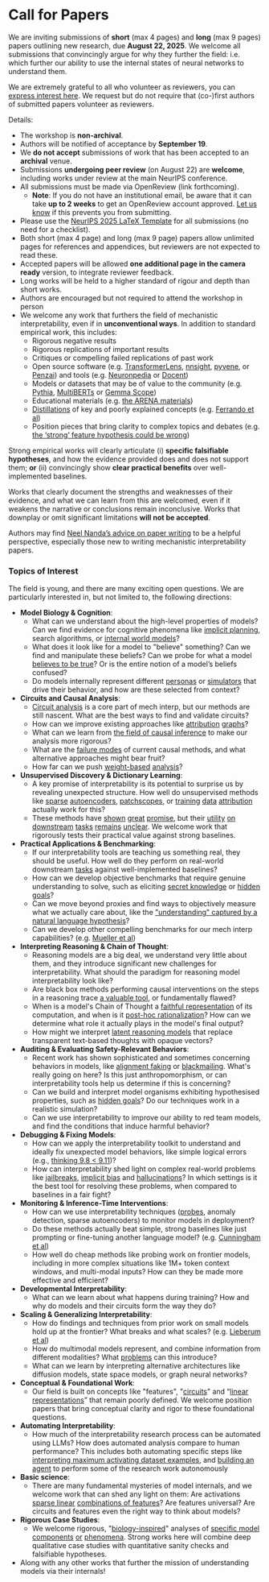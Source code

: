 # Call for Papers
We are inviting submissions of **short** (max 4 pages) and **long** (max 9 pages) papers outlining new research, due **August 22, 2025**. We welcome all submissions that convincingly argue for why they further the field: i.e. which further our ability to use the internal states of neural networks to understand them. 

We are extremely grateful to all who volunteer as reviewers, you can [express interest here](https://www.google.com/url?q=https://docs.google.com/forms/d/e/1FAIpQLSdiw1SJllzoTz_nqzDTzTOGb9DV3W_truQyh-WvYj_QGIi7Mg/viewform?usp%3Ddialog&sa=D&source=editors&ust=1753394855356748&usg=AOvVaw0sk_nmFuxFW0Gdr7zxVs4Z). We request but do not require that (co-)first authors of submitted papers volunteer as reviewers. 

Details: 
* The workshop is **non-archival**.
* Authors will be notified of acceptance by **September 19**.
* We **do not accept** submissions of work that has been accepted to an **archival** venue.
* Submissions **undergoing peer review** (on August 22) are **welcome**, including works under review at the main NeurIPS conference.
* All submissions must be made via OpenReview (link forthcoming).
  * **Note**: If you do not have an institutional email, be aware that it can take **up to 2 weeks** to get an OpenReview account approved. [Let us know](mailto:neurips2025@mechinterpworkshop.com) if this prevents you from submitting.
* Please use the [NeurIPS 2025 LaTeX Template](https://www.google.com/url?q=https://media.neurips.cc/Conferences/NeurIPS2025/Styles.zip&sa=D&source=editors&ust=1753394855359303&usg=AOvVaw09Tfpc_wotYkHGXymFR70j) for all submissions (no need for a checklist).
* Both short (max 4 page) and long (max 9 page) papers allow unlimited pages for references and appendices, but reviewers are not expected to read these.
* Accepted papers will be allowed **one additional page in the camera ready** version, to integrate reviewer feedback.
* Long works will be held to a higher standard of rigour and depth than short works.
* Authors are encouraged but not required to attend the workshop in person
* We welcome any work that furthers the field of mechanistic interpretability, even if in **unconventional ways**. In addition to standard empirical work, this includes:
  * Rigorous negative results
  * Rigorous replications of important results
  * Critiques or compelling failed replications of past work
  * Open source software (e.g. [TransformerLens](https://www.google.com/url?q=https://github.com/neelnanda-io/TransformerLens&sa=D&source=editors&ust=1753394855361319&usg=AOvVaw1F9DW8O9XdQqtUN9STF7yx), [nnsight](https://www.google.com/url?q=https://github.com/ndif-team/nnsight&sa=D&source=editors&ust=1753394855361464&usg=AOvVaw0gOquOk37bsIRnF8XnL8aE), [pyvene](https://www.google.com/url?q=https://github.com/stanfordnlp/pyvene/tree/main/pyvene/models/mlp&sa=D&source=editors&ust=1753394855361611&usg=AOvVaw0TjzGasqv40p9d7hErZu-i), or [Penzai](https://www.google.com/url?q=https://github.com/google-deepmind/penzai&sa=D&source=editors&ust=1753394855361752&usg=AOvVaw1nS9u0Qp2r_rhxvDE_SZqB)) and tools (e.g. [Neuronpedia](https://www.google.com/url?q=http://neuronpedia.org&sa=D&source=editors&ust=1753394855361898&usg=AOvVaw02NIyjvVa1iVOwAf4V7Omn) or [Docent](https://www.google.com/url?q=https://transluce.org/introducing-docent&sa=D&source=editors&ust=1753394855362058&usg=AOvVaw1n6pirKD52ERP6bqGadfzY))
  * Models or datasets that may be of value to the community (e.g. [Pythia](https://www.google.com/url?q=https://arxiv.org/abs/2304.01373&sa=D&source=editors&ust=1753394855362359&usg=AOvVaw2jIYhItcVqeSitWicACULM), [MultiBERTs](https://www.google.com/url?q=https://arxiv.org/abs/2106.16163&sa=D&source=editors&ust=1753394855362489&usg=AOvVaw2dgA46G3jYCigUKyIZhe6b) or [Gemma Scope](https://www.google.com/url?q=https://arxiv.org/abs/2408.05147&sa=D&source=editors&ust=1753394855362618&usg=AOvVaw2tsujd3cpx9mXmXrx0FSek))
  * Educational materials (e.g. [the ARENA materials](https://www.google.com/url?q=https://arena3-chapter1-transformer-interp.streamlit.app/&sa=D&source=editors&ust=1753394855362902&usg=AOvVaw3bG5MvPHu8CH6pNiyGdcB6))
  * [Distillations](https://www.google.com/url?q=https://distill.pub/2017/research-debt/&sa=D&source=editors&ust=1753394855363094&usg=AOvVaw1rM4iir9yljKDD47lRCMcp) of key and poorly explained concepts (e.g. [Ferrando et al](https://www.google.com/url?q=https://arxiv.org/abs/2405.00208&sa=D&source=editors&ust=1753394855363310&usg=AOvVaw0YnIT7gZXJH-lmBcox1zcb))
  * Position pieces that bring clarity to complex topics and debates (e.g. [the ‘strong’ feature hypothesis could be wrong](https://www.google.com/url?q=https://www.alignmentforum.org/posts/tojtPCCRpKLSHBdpn/the-strong-feature-hypothesis-could-be-wrong&sa=D&source=editors&ust=1753394855363727&usg=AOvVaw391kHr6i0-WdXU3-fw-iF4))

Strong empirical works will clearly articulate (i) **specific falsifiable hypotheses**, and how the evidence provided does and does not support them; **or** (ii) convincingly show **clear practical benefits** over well-implemented baselines. 

Works that clearly document the strengths and weaknesses of their evidence, and what we can learn from this are welcomed, even if it weakens the narrative or conclusions remain inconclusive. Works that downplay or omit significant limitations **will not be accepted**. 

Authors may find [Neel Nanda’s advice on paper writing](https://www.google.com/url?q=https://www.alignmentforum.org/posts/eJGptPbbFPZGLpjsp/highly-opinionated-advice-on-how-to-write-ml-papers&sa=D&source=editors&ust=1753394855365305&usg=AOvVaw2P0h5Ah4bX_VGZFBtCShI4) to be a helpful perspective, especially those new to writing mechanistic interpretability papers. 
### Topics of Interest
The field is young, and there are many exciting open questions. We are particularly interested in, but not limited to, the following directions: 
* **Model Biology & Cognition**:
  * What can we understand about the high-level properties of models? Can we find evidence for cognitive phenomena like [implicit planning](https://www.google.com/url?q=https://transformer-circuits.pub/2025/attribution-graphs/biology.html%23dives-poems&sa=D&source=editors&ust=1753394855366458&usg=AOvVaw0lt5Px5xLiZECFCv_UHIVm), search algorithms, or [internal world models](https://www.google.com/url?q=https://arxiv.org/abs/2210.13382&sa=D&source=editors&ust=1753394855366658&usg=AOvVaw0iLnqs4iqF3gMn_DnChEfR)?
  * What does it look like for a model to "believe" something? Can we find and manipulate these beliefs? Can we probe for what a model [believes to be true](https://www.google.com/url?q=https://arxiv.org/abs/2310.06824&sa=D&source=editors&ust=1753394855367079&usg=AOvVaw1HBQxx_xJU7N3B0YrQzy-5)? Or is the entire notion of a model’s beliefs confused?
  * Do models internally represent different [personas](https://www.google.com/url?q=https://arxiv.org/abs/2406.12094&sa=D&source=editors&ust=1753394855367447&usg=AOvVaw1PKfykK2SzhUek3SInkE8u) or [simulators](https://www.google.com/url?q=https://www.nature.com/articles/s41586-023-06647-8&sa=D&source=editors&ust=1753394855367589&usg=AOvVaw336mkP71q2re8nxsxBvp_o) that drive their behavior, and how are these selected from context?
* **Circuits and Causal Analysis**:
  * [Circuit analysis](https://www.google.com/url?q=https://distill.pub/2020/circuits/zoom-in/&sa=D&source=editors&ust=1753394855368066&usg=AOvVaw32kiXOzCKeamSPjppV4VmO) is a core part of mech interp, but our methods are still nascent. What are the best ways to find and validate circuits?
  * How can we improve existing approaches like [attribution](https://www.google.com/url?q=https://arxiv.org/abs/2406.11944&sa=D&source=editors&ust=1753394855368561&usg=AOvVaw3v1OVIekciIADD8NAF_i-l) [graphs](https://www.google.com/url?q=https://transformer-circuits.pub/2025/attribution-graphs/methods.html&sa=D&source=editors&ust=1753394855368700&usg=AOvVaw18XEtOWBzG04TrUn3Lp1bw)?
  * What can we learn from [the field of causal inference](https://www.google.com/url?q=https://arxiv.org/abs/2407.04690&sa=D&source=editors&ust=1753394855368979&usg=AOvVaw3hYSxoDASQ_tV7lKBGjlyN) to make our analysis more rigorous?
  * What are the [failure modes](https://www.google.com/url?q=https://arxiv.org/abs/2307.15771&sa=D&source=editors&ust=1753394855369264&usg=AOvVaw1_GxdIciR-Ev0zDaRqopGC) of current causal methods, and what alternative approaches might bear fruit?
  * How far can we push [weight-based](https://www.google.com/url?q=https://arxiv.org/abs/2301.05217&sa=D&source=editors&ust=1753394855369672&usg=AOvVaw0tliKhY41BsfQ28uNupgr1) [analysis](https://www.google.com/url?q=https://arxiv.org/abs/2410.08417&sa=D&source=editors&ust=1753394855369812&usg=AOvVaw0JbgUcnygoncSI5GeLBKS5)?
* **Unsupervised Discovery & Dictionary Learning**:
  * A key promise of interpretability is its potential to surprise us by revealing unexpected structure. How well do unsupervised methods like [sparse](https://www.google.com/url?q=https://arxiv.org/abs/2103.15949&sa=D&source=editors&ust=1753394855370405&usg=AOvVaw1uJ2xsp2FMV9tD6QpnvunP) [autoencoders](https://www.google.com/url?q=https://transformer-circuits.pub/2023/monosemantic-features&sa=D&source=editors&ust=1753394855370559&usg=AOvVaw2ortUDQyR1dzpYhRgEcfDp), [patch](https://www.google.com/url?q=https://arxiv.org/abs/2401.06102&sa=D&source=editors&ust=1753394855370684&usg=AOvVaw3YJFfiaq_7ABuO5nhCJ5NW)[scopes](https://www.google.com/url?q=https://arxiv.org/abs/2403.10949v2&sa=D&source=editors&ust=1753394855370779&usg=AOvVaw2dSJE3OHYkAqRrsvq8Gs84), or [training](https://www.google.com/url?q=https://proceedings.mlr.press/v70/koh17a?ref%3Dhttps://githubhelp.com&sa=D&source=editors&ust=1753394855370948&usg=AOvVaw2_xTRmY5DpfUOW1tg-vRrF) [data](https://www.google.com/url?q=https://arxiv.org/abs/2308.03296&sa=D&source=editors&ust=1753394855371066&usg=AOvVaw3UmW3PypdfnE6OH9IX11cc) [attribution](https://www.google.com/url?q=https://arxiv.org/abs/2205.11482&sa=D&source=editors&ust=1753394855371245&usg=AOvVaw0fxETJDMP_-HWF9CyTNNNy) actually work for this?
  * These methods have [shown](https://www.google.com/url?q=https://transformer-circuits.pub/2024/scaling-monosemanticity/index.html&sa=D&source=editors&ust=1753394855371528&usg=AOvVaw0yotYETQawXp4yejBQ-ywR) [great](https://www.google.com/url?q=https://transformer-circuits.pub/2025/attribution-graphs/biology.html&sa=D&source=editors&ust=1753394855371697&usg=AOvVaw3KT92B1NOaQH01ObglIdan) [promise](https://www.google.com/url?q=https://arxiv.org/abs/2503.10965&sa=D&source=editors&ust=1753394855371837&usg=AOvVaw1plCwufmJC4DmMuc-SfnuC), but their [utility](https://www.google.com/url?q=https://arxiv.org/abs/2502.16681&sa=D&source=editors&ust=1753394855371980&usg=AOvVaw0K3oIDaIfCL29fkshG_d4s) [on](https://www.google.com/url?q=https://www.tilderesearch.com/blog/sieve&sa=D&source=editors&ust=1753394855372103&usg=AOvVaw3G_3NCUbwBzyH949bOPD-i) [downstream](https://www.google.com/url?q=https://arxiv.org/abs/2501.17148&sa=D&source=editors&ust=1753394855372229&usg=AOvVaw1-0D62coBP5fCLsjj9YcNQ) [tasks](https://www.google.com/url?q=https://transformer-circuits.pub/2024/features-as-classifiers/index.html&sa=D&source=editors&ust=1753394855372383&usg=AOvVaw2lqzmyzHKarLy-tiNio3c3) [remains](https://www.google.com/url?q=https://arxiv.org/abs/2502.04382&sa=D&source=editors&ust=1753394855372504&usg=AOvVaw0PxG7nkfG3RiaBPDXnp55o) [unclear](https://www.google.com/url?q=https://www.alignmentforum.org/posts/4uXCAJNuPKtKBsi28/negative-results-for-saes-on-downstream-tasks&sa=D&source=editors&ust=1753394855372670&usg=AOvVaw0N7jOlnOCHRkUAqvK1Vkz3). We welcome work that rigorously tests their practical value against strong baselines.
* **Practical Applications & Benchmarking**:
  * If our interpretability tools are teaching us something real, they should be useful. How well do they perform on real-world downstream [tasks](https://www.google.com/url?q=https://www.lesswrong.com/posts/wGRnzCFcowRCrpX4Y/downstream-applications-as-validation-of-interpretability&sa=D&source=editors&ust=1753394855373474&usg=AOvVaw0DT4ADjLfPSMS_q_b6eFHl) against well-implemented baselines?
  * How can we develop objective benchmarks that require genuine understanding to solve, such as eliciting [secret knowledge](https://www.google.com/url?q=https://arxiv.org/abs/2505.14352&sa=D&source=editors&ust=1753394855373933&usg=AOvVaw01vaDf04mfyuUn9mvI9FZQ) or [hidden goals](https://www.google.com/url?q=https://arxiv.org/abs/2503.10965&sa=D&source=editors&ust=1753394855374074&usg=AOvVaw30cHyuOMJLLXnDzZ_fKpan)?
  * Can we move beyond proxies and find ways to objectively measure what we actually care about, like the ["understanding" captured by a natural language hypothesis](https://www.google.com/url?q=https://arxiv.org/abs/2502.04382&sa=D&source=editors&ust=1753394855374531&usg=AOvVaw3YQD5H6a0s8WhByXi7MDaB)?
  * Can we develop other compelling benchmarks for our mech interp capabilities? (e.g. [Mueller et al](https://www.google.com/url?q=https://arxiv.org/abs/2504.13151&sa=D&source=editors&ust=1753394855374836&usg=AOvVaw2dH8NuA9Svz2WZc0gcvUdX))
* **Interpreting Reasoning & Chain of Thought**:
  * Reasoning models are a big deal, we understand very little about them, and they introduce significant new challenges for interpretability. What should the paradigm for reasoning model interpretability look like?
  * Are black box methods performing causal interventions on the steps in a reasoning trace [a valuable tool](https://www.google.com/url?q=https://arxiv.org/abs/2506.19143&sa=D&source=editors&ust=1753394855375831&usg=AOvVaw3oEQ0QGyUixAciLDq42akf), or fundamentally flawed?
  * When is a model's Chain of Thought a [faithful representation](https://www.google.com/url?q=https://arxiv.org/abs/2305.04388&sa=D&source=editors&ust=1753394855376112&usg=AOvVaw3VQQCLyeZNGwyXu2TgqxL6) of its computation, and when is it [post-hoc rationalization](https://www.google.com/url?q=https://arxiv.org/abs/2503.08679&sa=D&source=editors&ust=1753394855376333&usg=AOvVaw0D17T37n3D2pn16zg7qy12)? How can we determine what role it actually plays in the model's final output?
  * How might we interpret [latent reasoning models](https://www.google.com/url?q=https://arxiv.org/abs/2412.06769&sa=D&source=editors&ust=1753394855376715&usg=AOvVaw1PbPQ6-bQC5dYZsX5Daxaf) that replace transparent text-based thoughts with opaque vectors?
* **Auditing & Evaluating Safety-Relevant Behaviors**:
  * Recent work has shown sophisticated and sometimes concerning behaviors in models, like [alignment faking](https://www.google.com/url?q=https://arxiv.org/abs/2412.14093&sa=D&source=editors&ust=1753394855377329&usg=AOvVaw25XcLmldTiSQm-MkT2LubW) or [blackmailing](https://www.google.com/url?q=https://www.anthropic.com/research/agentic-misalignment&sa=D&source=editors&ust=1753394855377520&usg=AOvVaw0SP_FfvLzK1w_LizhOFWVY). What's really going on here? Is this just anthropomorphism, or can interpretability tools help us determine if this is concerning?
  * Can we build and interpret model organisms exhibiting hypothesised properties, such as [hidden goals](https://www.google.com/url?q=https://arxiv.org/abs/2503.10965&sa=D&source=editors&ust=1753394855378064&usg=AOvVaw2E70T7kwLgaV8s1DDiDHlM)? Do our techniques work in a realistic simulation?
  * Can we use interpretability to improve our ability to red team models, and find the conditions that induce harmful behavior?
* **Debugging & Fixing Models**:
  * How can we apply the interpretability toolkit to understand and ideally fix unexpected model behaviors, like simple logical errors (e.g., [thinking 9.8 < 9.11](https://www.google.com/url?q=https://transluce.org/observability-interface&sa=D&source=editors&ust=1753394855378999&usg=AOvVaw2SxxEAcUibu-M5t4NVR3zK))?
  * How can interpretability shed light on complex real-world problems like [jailbreaks](https://www.google.com/url?q=https://transformer-circuits.pub/2025/attribution-graphs/biology.html%23dives-jailbreak&sa=D&source=editors&ust=1753394855379368&usg=AOvVaw2rogoaReYwjyBvmuxdBTGX), [implicit bias](https://www.google.com/url?q=https://arxiv.org/abs/2506.10922&sa=D&source=editors&ust=1753394855379511&usg=AOvVaw3HLXApOatTitGbEdK1WgyV) and [hallucinations](https://www.google.com/url?q=https://arxiv.org/abs/2411.14257&sa=D&source=editors&ust=1753394855379630&usg=AOvVaw2kl-SENUUZJKI_4QtFPtmy)? In which settings is it the best tool for resolving these problems, when compared to baselines in a fair fight?
* **Monitoring & Inference-Time Interventions**:
  * How can we use interpretability techniques ([probes](https://www.google.com/url?q=https://arxiv.org/abs/2102.12452&sa=D&source=editors&ust=1753394855380261&usg=AOvVaw3CcK_Wtl882nZtC0ngzkrv), anomaly detection, sparse autoencoders) to monitor models in deployment?
  * Do these methods actually beat simple, strong baselines like just prompting or fine-tuning another language model? (e.g. [Cunningham et al](https://www.google.com/url?q=https://alignment.anthropic.com/2025/cheap-monitors/&sa=D&source=editors&ust=1753394855380791&usg=AOvVaw312oSdyfhasR9WBnWcIDsl))
  * How well do cheap methods like probing work on frontier models, including in more complex situations like 1M+ token context windows, and multi-modal inputs? How can they be made more effective and efficient?
* **Developmental Interpretability**:
  * What can we learn about what happens during training? How and why do models and their circuits form the way they do?
* **Scaling & Generalizing Interpretability**:
  * How do findings and techniques from prior work on small models hold up at the frontier? What breaks and what scales? (e.g. [Lieberum et al](https://www.google.com/url?q=https://arxiv.org/abs/2307.09458&sa=D&source=editors&ust=1753394855382230&usg=AOvVaw24MwTyOMFKkSEpo1ZF1vja))
  * How do multimodal models represent, and combine information from different modalities? What [problems](https://www.google.com/url?q=https://openreview.net/pdf?id%3DVUhRdZp8ke&sa=D&source=editors&ust=1753394855382615&usg=AOvVaw2sQCar_aEloGAUvGZ0tCRc) can this introduce?
  * What can we learn by interpreting alternative architectures like diffusion models, state space models, or graph neural networks?
* **Conceptual & Foundational Work**:
  * Our field is built on concepts like "features", "[circuits](https://www.google.com/url?q=https://distill.pub/2020/circuits/zoom-in/&sa=D&source=editors&ust=1753394855383328&usg=AOvVaw1Zk4_1B7J0rQT4qURhUlHY)" and “[linear representations](https://www.google.com/url?q=https://transformer-circuits.pub/2024/july-update/index.html%23linear-representations&sa=D&source=editors&ust=1753394855383538&usg=AOvVaw3FTYSp1vSpaSTN4HBIHXgl)” that remain poorly defined. We welcome position papers that bring conceptual clarity and rigor to these foundational questions.
* **Automating Interpretability**:
  * How much of the interpretability research process can be automated using LLMs? How does automated analysis compare to human performance? This includes both automating specific steps like [interpreting maximum activating dataset examples](https://www.google.com/url?q=https://openaipublic.blob.core.windows.net/neuron-explainer/paper/index.html&sa=D&source=editors&ust=1753394855384522&usg=AOvVaw05gJ93ul1LPfuv7GoII5tN), and [building an agent](https://www.google.com/url?q=https://arxiv.org/abs/2404.14394&sa=D&source=editors&ust=1753394855384684&usg=AOvVaw30u3r1tn6JNvHCNFkN5dyR) to perform some of the research work autonomously
* **Basic science**:
  * There are many fundamental mysteries of model internals, and we welcome work that can shed any light on them: Are activations [sparse linear](https://www.google.com/url?q=https://arxiv.org/abs/1601.03764&sa=D&source=editors&ust=1753394855385308&usg=AOvVaw2Uc1yny3Hk5BpNk59U1DXs) [combinations of features](https://www.google.com/url?q=https://transformer-circuits.pub/2022/toy_model/index.html&sa=D&source=editors&ust=1753394855385471&usg=AOvVaw2YGYIJCUru4tzMGiZUJf62)? Are features universal? Are circuits and features even the right way to think about models?
* **Rigorous Case Studies**:
  * We welcome rigorous, "[biology-inspired](https://www.google.com/url?q=https://distill.pub/2020/circuits/curve-circuits/&sa=D&source=editors&ust=1753394855386072&usg=AOvVaw3qCykTSQFyNZeEYXsb1ZD2)" analyses of [specific model](https://www.google.com/url?q=https://arxiv.org/abs/2310.04625&sa=D&source=editors&ust=1753394855386219&usg=AOvVaw00x8Q66As1L6w2WTUY8XtV) [components](https://www.google.com/url?q=https://transformer-circuits.pub/2024/scaling-monosemanticity/index.html&sa=D&source=editors&ust=1753394855386393&usg=AOvVaw3ohtzHYXftOILYXdKmdUN1) [or](https://www.google.com/url?q=https://arxiv.org/abs/2305.01610&sa=D&source=editors&ust=1753394855386516&usg=AOvVaw2cZtNhMIUhgSKsHUIZQzpb) [phenomena](https://www.google.com/url?q=https://arxiv.org/abs/2306.09346&sa=D&source=editors&ust=1753394855386630&usg=AOvVaw3PZYIJU2ofr5iSV4ggmR-0). Strong works here will combine deep qualitative case studies with quantitative sanity checks and falsifiable hypotheses.
* Along with any other works that further the mission of understanding models via their internals!